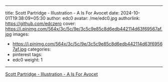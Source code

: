 
---
title: Scott Partridge - Illustration - A Is For Avocet
date: 2024-10-01T19:38:09+05:30
author: edc0
avatar: /me/edc0.jpg
authorlink: https://github.com/edczero
cover: https://i.pinimg.com/564x/3c/5c/9e/3c5c9e85c8d6edb442114d63f69567af.jpg
images:
   - https://i.pinimg.com/564x/3c/5c/9e/3c5c9e85c8d6edb442114d63f69567af.jpg
categories:
  - pinterest
tags:
  - edc0
weight: 1
---

<!--more-->

[Scott Partridge - Illustration - A Is For Avocet](https://in.pinterest.com/pin/91901648639724667/)

	